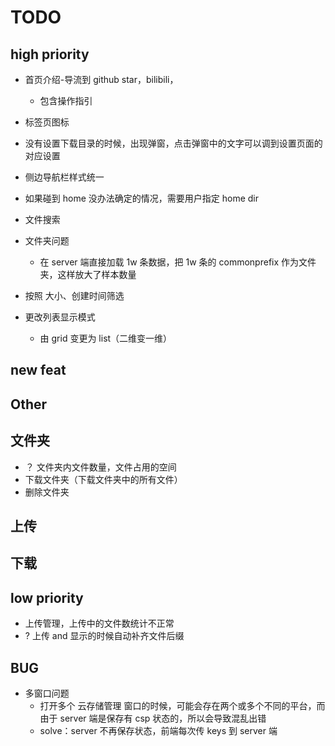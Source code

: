 # TODO

## high priority

- 首页介绍-导流到 github star，bilibili，
  - 包含操作指引
- 标签页图标
- 没有设置下载目录的时候，出现弹窗，点击弹窗中的文字可以调到设置页面的对应设置
- 侧边导航栏样式统一

- 如果碰到 home 没办法确定的情况，需要用户指定 home dir

- 文件搜索
- 文件夹问题

  - 在 server 端直接加载 1w 条数据，把 1w 条的 commonprefix 作为文件夹，这样放大了样本数量

- 按照 大小、创建时间筛选
- 更改列表显示模式
  - 由 grid 变更为 list（二维变一维）

## new feat

## Other

## 文件夹

- ？ 文件夹内文件数量，文件占用的空间
- 下载文件夹（下载文件夹中的所有文件）
- 删除文件夹

## 上传

## 下载

## low priority

- 上传管理，上传中的文件数统计不正常
- ? 上传 and 显示的时候自动补齐文件后缀

## BUG

- 多窗口问题
  - 打开多个 云存储管理 窗口的时候，可能会存在两个或多个不同的平台，而由于 server 端是保存有 csp 状态的，所以会导致混乱出错
  - solve：server 不再保存状态，前端每次传 keys 到 server 端
